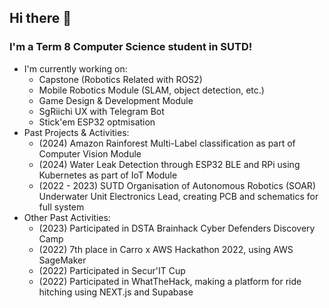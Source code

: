 ## Hi there 👋

<!--
**Purritzo/Purritzo** is a ✨ _special_ ✨ repository because its `README.md` (this file) appears on your GitHub profile.

Here are some ideas to get you started:

- 🔭 I’m currently working on ...
- 🌱 I’m currently learning ...
- 👯 I’m looking to collaborate on ...
- 🤔 I’m looking for help with ...
- 💬 Ask me about ...
- 📫 How to reach me: ...
- 😄 Pronouns: ...
- ⚡ Fun fact: ...
-->

### I'm a Term 8 Computer Science student in SUTD!

- I'm currently working on:
  - Capstone (Robotics Related with ROS2)
  - Mobile Robotics Module (SLAM, object detection, etc.)
  - Game Design & Development Module
  - SgRiichi UX with Telegram Bot
  - Stick'em ESP32 optmisation
- Past Projects & Activities:
  - (2024) Amazon Rainforest Multi-Label classification as part of Computer Vision Module
  - (2024) Water Leak Detection through ESP32 BLE and RPi using Kubernetes as part of IoT Module
  - (2022 - 2023) SUTD Organisation of Autonomous Robotics (SOAR) Underwater Unit Electronics Lead, creating PCB and schematics for full system
- Other Past Activities:
  - (2023) Participated in DSTA Brainhack Cyber Defenders Discovery Camp
  - (2022) 7th place in Carro x AWS Hackathon 2022, using AWS SageMaker
  - (2022) Participated in Secur'IT Cup
  - (2022) Participated in WhatTheHack, making a platform for ride hitching using NEXT.js and Supabase
